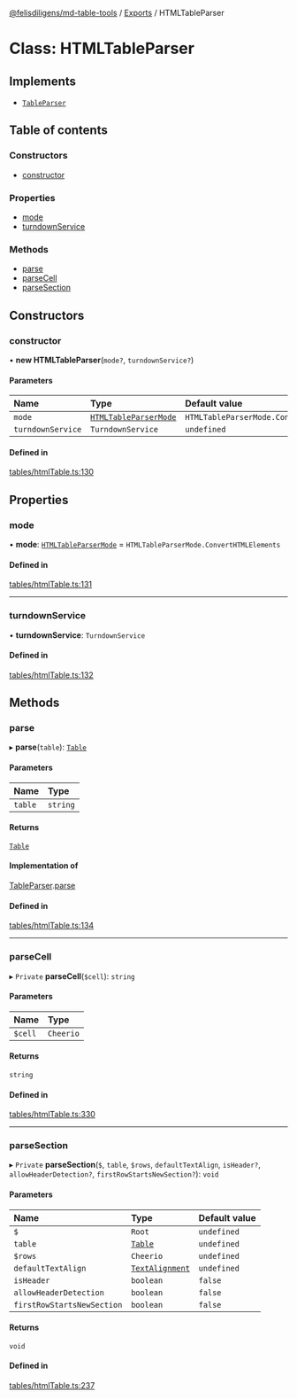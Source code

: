 [@felisdiligens/md-table-tools](../README.md) / [Exports](../modules.md) / HTMLTableParser

# Class: HTMLTableParser

## Implements

- [`TableParser`](../interfaces/TableParser.md)

## Table of contents

### Constructors

- [constructor](HTMLTableParser.md#constructor)

### Properties

- [mode](HTMLTableParser.md#mode)
- [turndownService](HTMLTableParser.md#turndownservice)

### Methods

- [parse](HTMLTableParser.md#parse)
- [parseCell](HTMLTableParser.md#parsecell)
- [parseSection](HTMLTableParser.md#parsesection)

## Constructors

### constructor

• **new HTMLTableParser**(`mode?`, `turndownService?`)

#### Parameters

| Name | Type | Default value |
| :------ | :------ | :------ |
| `mode` | [`HTMLTableParserMode`](../enums/HTMLTableParserMode.md) | `HTMLTableParserMode.ConvertHTMLElements` |
| `turndownService` | `TurndownService` | `undefined` |

#### Defined in

[tables/htmlTable.ts:130](https://github.com/FelisDiligens/md-table-tools/blob/1e1bcfc/src/tables/htmlTable.ts#L130)

## Properties

### mode

• **mode**: [`HTMLTableParserMode`](../enums/HTMLTableParserMode.md) = `HTMLTableParserMode.ConvertHTMLElements`

#### Defined in

[tables/htmlTable.ts:131](https://github.com/FelisDiligens/md-table-tools/blob/1e1bcfc/src/tables/htmlTable.ts#L131)

___

### turndownService

• **turndownService**: `TurndownService`

#### Defined in

[tables/htmlTable.ts:132](https://github.com/FelisDiligens/md-table-tools/blob/1e1bcfc/src/tables/htmlTable.ts#L132)

## Methods

### parse

▸ **parse**(`table`): [`Table`](Table.md)

#### Parameters

| Name | Type |
| :------ | :------ |
| `table` | `string` |

#### Returns

[`Table`](Table.md)

#### Implementation of

[TableParser](../interfaces/TableParser.md).[parse](../interfaces/TableParser.md#parse)

#### Defined in

[tables/htmlTable.ts:134](https://github.com/FelisDiligens/md-table-tools/blob/1e1bcfc/src/tables/htmlTable.ts#L134)

___

### parseCell

▸ `Private` **parseCell**(`$cell`): `string`

#### Parameters

| Name | Type |
| :------ | :------ |
| `$cell` | `Cheerio` |

#### Returns

`string`

#### Defined in

[tables/htmlTable.ts:330](https://github.com/FelisDiligens/md-table-tools/blob/1e1bcfc/src/tables/htmlTable.ts#L330)

___

### parseSection

▸ `Private` **parseSection**(`$`, `table`, `$rows`, `defaultTextAlign`, `isHeader?`, `allowHeaderDetection?`, `firstRowStartsNewSection?`): `void`

#### Parameters

| Name | Type | Default value |
| :------ | :------ | :------ |
| `$` | `Root` | `undefined` |
| `table` | [`Table`](Table.md) | `undefined` |
| `$rows` | `Cheerio` | `undefined` |
| `defaultTextAlign` | [`TextAlignment`](../enums/TextAlignment.md) | `undefined` |
| `isHeader` | `boolean` | `false` |
| `allowHeaderDetection` | `boolean` | `false` |
| `firstRowStartsNewSection` | `boolean` | `false` |

#### Returns

`void`

#### Defined in

[tables/htmlTable.ts:237](https://github.com/FelisDiligens/md-table-tools/blob/1e1bcfc/src/tables/htmlTable.ts#L237)
